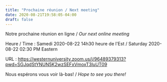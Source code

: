 ```yaml
---
title: "Prochaine réunion / Next meeting"
date: 2020-08-21T19:58:05-04:00
draft: false
---
```


Notre prochaine réunion en ligne / _Our next online meeting_

Heure / Time
: Samedi 2020-08-22 14h30 heure de l'Est / Saturday 2020-08-22 02:30 PM Eastern

URL
: https://westernuniversity.zoom.us/j/96489379313?pwd=SGJqdStYNUN5K2wzSEFxVmoxT3luUT09

<!--more-->

Nous espérons vous voir là-bas! / _Hope to see you there!_
